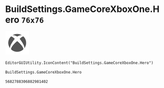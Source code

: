 # BuildSettings.GameCoreXboxOne.Hero `76x76`
<img src="/img/BuildSettings.GameCoreXboxOne.Hero.png" width=76 height=76>

``` CSharp
EditorGUIUtility.IconContent("BuildSettings.GameCoreXboxOne.Hero")
```
```
BuildSettings.GameCoreXboxOne.Hero
```
```
5682788306882981402
```
